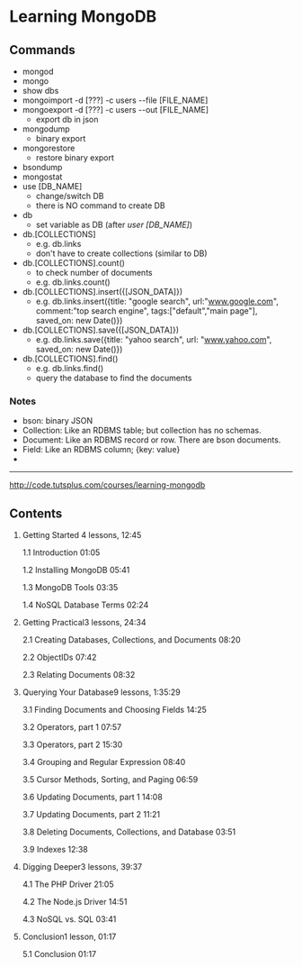 # Learning MongoDB

## Commands
- mongod
- mongo
- show dbs
- mongoimport -d [???] -c users --file [FILE_NAME]
- mongoexport -d [???] -c users --out [FILE_NAME]
    - export db in json
- mongodump
    - binary export
- mongorestore
    - restore binary export
- bsondump
- mongostat
- use [DB_NAME]
    - change/switch DB
    - there is NO command to create DB
- db
    - set variable as DB (after *user [DB_NAME]*)
- db.[COLLECTIONS]
    - e.g. db.links
    - don't have to create collections (similar to DB)
- db.[COLLECTIONS].count()
    - to check number of documents
    - e.g. db.links.count()
- db.[COLLECTIONS].insert({[JSON_DATA]})
    - e.g. db.links.insert({title: "google search", url:"www.google.com", comment:"top search engine", tags:["default","main page"], saved_on: new Date()})
- db.[COLLECTIONS].save({[JSON_DATA]})
    - e.g. db.links.save({title: "yahoo search", url: "www.yahoo.com", saved_on: new Date()})
- db.[COLLECTIONS].find()
    - e.g. db.links.find()
    - query the database to find the documents

### Notes
- bson: binary JSON
- Collection: Like an RDBMS table; but collection has no schemas.
- Document: Like an RDBMS record or row. There are bson documents.
- Field: Like an RDBMS column; {key: value}
- 

------------------

http://code.tutsplus.com/courses/learning-mongodb

## Contents

1. Getting Started 4 lessons, 12:45

    1.1 Introduction 01:05

    1.2 Installing MongoDB 05:41

    1.3 MongoDB Tools 03:35

    1.4 NoSQL Database Terms 02:24

2. Getting Practical3 lessons, 24:34

    2.1 Creating Databases, Collections, and Documents 08:20

    2.2 ObjectIDs 07:42

    2.3 Relating Documents 08:32

3. Querying Your Database9 lessons, 1:35:29

    3.1 Finding Documents and Choosing Fields 14:25

    3.2 Operators, part 1 07:57

    3.3 Operators, part 2 15:30

    3.4 Grouping and Regular Expression 08:40

    3.5 Cursor Methods, Sorting, and Paging 06:59

    3.6 Updating Documents, part 1 14:08

    3.7 Updating Documents, part 2 11:21

    3.8 Deleting Documents, Collections, and Database 03:51

    3.9 Indexes 12:38

4. Digging Deeper3 lessons, 39:37

    4.1 The PHP Driver 21:05

    4.2 The Node.js Driver 14:51

    4.3 NoSQL vs. SQL 03:41

5. Conclusion1 lesson, 01:17

    5.1 Conclusion 01:17